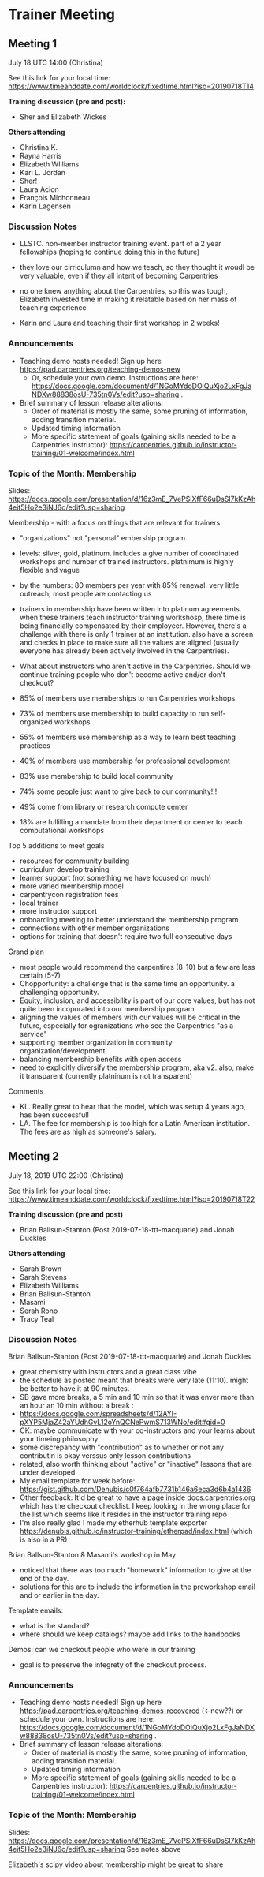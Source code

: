 # Trainer Meeting

## Meeting 1

July 18 UTC 14:00 (Christina)

See this link for your local time: https://www.timeanddate.com/worldclock/fixedtime.html?iso=20190718T14 

**Training discussion (pre and post):**

* Sher and Elizabeth Wickes

**Others attending**

* Christina K.
* Rayna Harris
* Elizabeth WIlliams
* Kari L. Jordan
* Sher!
* Laura Acion
* François Michonneau
* Karin Lagensen

### Discussion Notes

* LLSTC. non-member instructor training event. part of a 2 year fellowships (hoping to continue doing this in the future)
* they love our cirriculumn and how we teach, so they thought it woudl be very valuable, even if they all intent of becoming Carpentries
* no one knew anything about the Carpentries, so this was tough, Elizabeth invested time in making it relatable based on her mass of teaching experience

* Karin and Laura and teaching their first workshop in 2 weeks!


### Announcements

* Teaching demo hosts needed! Sign up here  https://pad.carpentries.org/teaching-demos-new 
	* Or, schedule your own demo. Instructions are here: https://docs.google.com/document/d/1NGoMYdoDOiQuXjo2LxFgJaNDXw88838osU-735tn0Vs/edit?usp=sharing . 
* Brief summary of lesson release alterations: 
	* Order of material is mostly the same, some pruning of information, adding transition material. 
	* Updated timing information
	* More specific statement of goals (gaining skills needed to be a Carpentries instructor): https://carpentries.github.io/instructor-training/01-welcome/index.html


### Topic of the Month: Membership

Slides: https://docs.google.com/presentation/d/16z3mE_7VePSiXfF66uDsSl7kKzAh4eit5Ho2e3iNJ6o/edit?usp=sharing

Membership - with a focus on things that are relevant for trainers

* "organizations" not "personal" embership program
* levels: silver, gold, platinum. includes a give number of coordinated workshops and number of trained instructors. platnimum is highly flexible and vague
* by the numbers: 80 members per year with 85% renewal. very little outreach; most people are contacting us
* trainers in membership have been written into platinum agreements. when these trainers teach instructor training workshosp, there time is being financially compensated by their employeer. However, there's a challenge with there is only 1 trainer at an institution. also have a screen and checks in place to make sure all the values are aligned (usually everyone has already been actively involved in the Carpentries). 
* What about instructors who aren't active in the Carpentries. Should we continue training people who don't become active and/or don't checkout?

* 85% of members use memberships to run Carpentries workshops
* 73% of members use membership to build capacity to run self-organized workshops
* 55% of members use membership as a way to learn best teaching practices
* 40% of members use membership for professional development
* 83% use membership to build local community
* 74% some people just want to give back to our community!!!
* 49% come from library or research compute center
* 18% are fullilling a mandate from their department or center to teach computational workshops


Top 5 additions to meet goals

* resources for community building
* curriculum develop training
* learner support (not something we have focused on much)
* more varied membership model
* carpentrycon registration fees
* local trainer
* more instructor support
* onboarding meeting to better understand the membership program
* connections with other member organizations
* options for training that doesn't require two full consecutive days

Grand plan

* most people would recommend the carpentires (8-10) but a few are less certain (5-7)
* Chopportunity: a challenge that is the same time an opportunity. a challenging opportunity.
* Equity, inclusion, and accessibility is part of our core values, but has not quite been incoporated into our membership program
* aligning the values of members with our values will be critical in the future, especially for ogranizations who see the Carpentries "as a service"
* supporting member organization in community organization/development
* balancing membership benefits with open access
* need to explicitly diversify the membership program, aka v2.  also, make it transparent (currently platninum is not transparent)

Comments

* KL. Really great to hear that the model, which was setup 4 years ago, has been successful!
* LA. The fee for membership is too high for a Latin American institution. The fees are as high as someone's salary. 


## Meeting 2

July 18, 2019 UTC 22:00 (Christina)

See this link for your local time: https://www.timeanddate.com/worldclock/fixedtime.html?iso=20190718T22

**Training discussion (pre and post)**

* Brian Ballsun-Stanton (Post 2019-07-18-ttt-macquarie) and Jonah Duckles

**Others attending**

* Sarah Brown
* Sarah Stevens
* Elizabeth Williams
* Brian Ballsun-Stanton
* Masami
* Serah Rono
* Tracy Teal


### Discussion Notes

Brian Ballsun-Stanton (Post 2019-07-18-ttt-macquarie) and Jonah Duckles
* great chemistry with instructors and a great class vibe
* the schedule as posted meant that breaks were very late (11:10). might be better to have it at 90 minutes.
* SB gave more breaks, a 5 min and 10 min so that it was enver more than an hour an 10 min without a break : 
* https://docs.google.com/spreadsheets/d/12AYI-pXYP5MjaZ42aYUdhGvL12oYnQCNePwmS713WNo/edit#gid=0
* CK: maybe communicate with your co-instructors and your learns about your timeing philosophy
* some discrepancy with "contribution" as to whether or not any contributin is okay verssus only lesson contributions
* related, also worth thinking about "active" or "inactive" lessons that are under developed
* My email template for week before: https://gist.github.com/Denubis/c0f764afb7731b146a6eca3d6b4a1436
* Other feedback: It'd be great to have a page inside docs.carpentries.org which has the checkout checklist. I keep looking in the wrong place for the list which seems like it resides in the instructor training repo
* I'm also really glad I made my etherhub template exporter https://denubis.github.io/instructor-training/etherpad/index.html (which is also in a PR)

Brian Ballsun-Stanton  &  Masami's workshop in May
* noticed that there was too much "homework" information to give at the end of the day. 
* solutions for this are to include the information in the preworkshop email and or earlier in the day. 


Template emails:
* what is the standard?
* where should we keep catalogs? maybe add links to the handbooks
    
Demos: can we checkout people who were in our training   
* goal is to preserve the integrety of the checkout process. 

### Announcements

* Teaching demo hosts needed! Sign up here https://pad.carpentries.org/teaching-demos-recovered (<-new??) or schedule your own. Instructions are here: https://docs.google.com/document/d/1NGoMYdoDOiQuXjo2LxFgJaNDXw88838osU-735tn0Vs/edit?usp=sharing . 
* Brief summary of lesson release alterations: 
	* Order of material is mostly the same, some pruning of information, adding transition material. 
	* Updated timing information
	* More specific statement of goals (gaining skills needed to be a Carpentries instructor): https://carpentries.github.io/instructor-training/01-welcome/index.html

### Topic of the Month: Membership

Slides: https://docs.google.com/presentation/d/16z3mE_7VePSiXfF66uDsSl7kKzAh4eit5Ho2e3iNJ6o/edit?usp=sharing
See notes above

Elizabeth's scipy video about membership might be great to share

